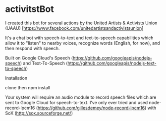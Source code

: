 # activitstBot

I created this bot for several actions by the United Artists & Activists Union (UAAU) [https://www.facebook.com/unitedartistsandactivistsunion]

It's a chat bot with speech-to-text and text-to-speech capabilities which allow it to "listen" to nearby voices, recognize words (English, for now), and then respond with speech.

Built on Google Cloud's Speech (https://github.com/googleapis/nodejs-speech) and Text-To-Speech (https://github.com/googleapis/nodejs-text-to-speech)

Installation

clone then npm install

Your system will require an audio module to record speech files which are sent to Google Cloud for speech-to-text.
I've only ever tried and used node-record-lpcm16 (https://github.com/gillesdemey/node-record-lpcm16) with SoX (http://sox.sourceforge.net/)
